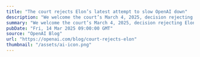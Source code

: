 ```yaml
---
title: "The court rejects Elon’s latest attempt to slow OpenAI down"
description: "We welcome the court’s March 4, 2025, decision rejecting Elon Musk’s latest attempt to slow down OpenAI for his personal benefit."
summary: "We welcome the court’s March 4, 2025, decision rejecting Elon Musk’s latest attempt to slow down OpenAI for his personal benefit."
pubDate: "Fri, 14 Mar 2025 09:00:00 GMT"
source: "OpenAI Blog"
url: "https://openai.com/blog/court-rejects-elon"
thumbnail: "/assets/ai-icon.png"
---
```


